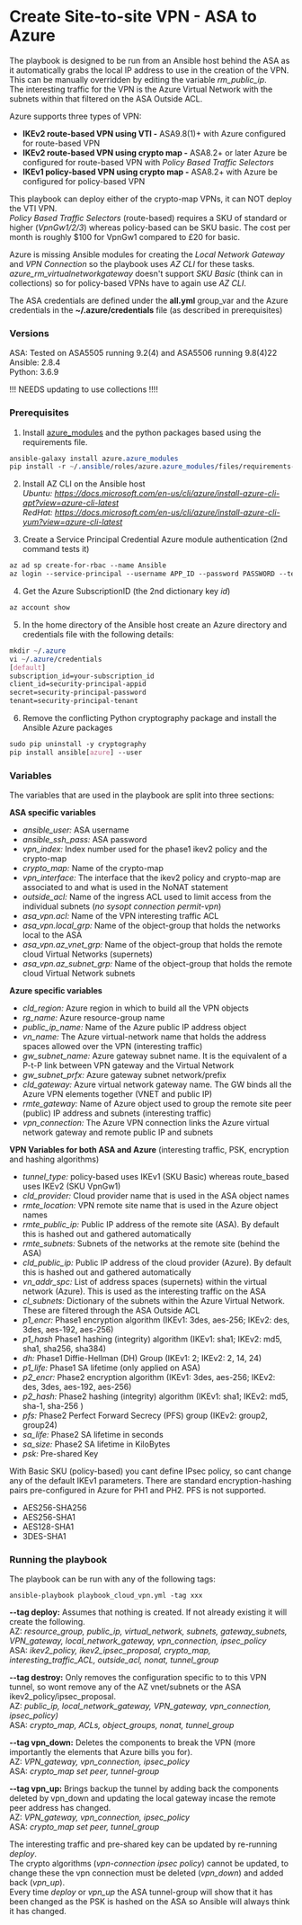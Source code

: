 # Create Site-to-site VPN - ASA to Azure

The playbook is designed to be run from an Ansible host behind the ASA as it automatically grabs the local IP address to use in the creation of the VPN. This can be manually overridden by editing the variable *rm_public_ip*.\
The interesting traffic for the VPN is the Azure Virtual Network with the subnets within that filtered on the ASA Outside ACL.

Azure supports three types of VPN:

- **IKEv2 route-based VPN using VTI -** ASA9.8(1)+ with Azure configured for route-based VPN
- **IKEv2 route-based VPN using crypto map -** ASA8.2+ or later Azure be configured for route-based VPN with *Policy Based Traffic Selectors*
- **IKEv1 policy-based VPN using crypto map -** ASA8.2+ with Azure be configured for policy-based VPN

This playbook can deploy either of the crypto-map VPNs, it can NOT deploy the VTI VPN.\
*Policy Based Traffic Selectors* (route-based) requires a SKU of standard or higher (*VpnGw1/2/3*) whereas policy-based can be SKU basic. The cost per month is roughly $100 for VpnGw1 compared to £20 for basic.

Azure is missing Ansible modules for creating the *Local Network Gateway* and *VPN Connection* so the playbook uses *AZ CLI* for these tasks.
*azure_rm_virtualnetworkgateway* doesn't support *SKU Basic* (think can in collections) so for policy-based VPNs have to again use *AZ CLI*.

The ASA credentials are defined under the **all.yml** group_var and the Azure credentials in the **~/.azure/credentials** file (as described in prerequisites)

### Versions
ASA: Tested on ASA5505 running 9.2(4) and ASA5506 running 9.8(4)22\
Ansible: 2.8.4\
Python: 3.6.9

!!! NEEDS updating to use collections !!!!

### Prerequisites

1. Install [azure_modules](https://galaxy.ansible.com/Azure/azure_modules) and the python packages based using the requirements file.
```css
ansible-galaxy install azure.azure_modules
pip install -r ~/.ansible/roles/azure.azure_modules/files/requirements-azure.txt
```

2. Install AZ CLI on the Ansible host\
*Ubuntu: https://docs.microsoft.com/en-us/cli/azure/install-azure-cli-apt?view=azure-cli-latest* \
*RedHat: https://docs.microsoft.com/en-us/cli/azure/install-azure-cli-yum?view=azure-cli-latest*

3. Create a Service Principal Credential Azure module authentication (2nd command tests it)
```css
az ad sp create-for-rbac --name Ansible
az login --service-principal --username APP_ID --password PASSWORD --tenant TENANT_ID
```

4. Get the Azure SubscriptionID (the 2nd dictionary key *id*)
```css
az account show
```

5. In the home directory of the Ansible host create an Azure directory and credentials file with the following details:
```css
mkdir ~/.azure
vi ~/.azure/credentials
[default]
subscription_id=your-subscription_id
client_id=security-principal-appid
secret=security-principal-password
tenant=security-principal-tenant
```

6. Remove the conflicting Python cryptography package and install the Ansible Azure packages
```css
sudo pip uninstall -y cryptography
pip install ansible[azure] --user
```

### Variables
The variables that are used in the playbook are split into three sections:

**ASA specific variables**

- *ansible_user:* ASA username
- *ansible_ssh_pass:* ASA password
- *vpn_index:* Index number used for the phase1 ikev2 policy and the crypto-map
- *crypto_map:* Name of the crypto-map
- *vpn_interface:* The interface that the ikev2 policy and crypto-map are associated to and what is used in the NoNAT statement
- *outside_acl:* Name of the ingress ACL used to limit access from the individual subnets (*no sysopt connection permit-vpn*)
- *asa_vpn.acl:* Name of the VPN interesting traffic ACL
- *asa_vpn.local_grp:* Name of the object-group that holds the networks local to the ASA
- *asa_vpn.az_vnet_grp:* Name of the object-group that holds the remote cloud Virtual Networks (supernets)
- *asa_vpn.az_subnet_grp:* Name of the object-group that holds the remote cloud Virtual Network subnets

**Azure specific variables**

- *cld_region:*  Azure region in which to build all the VPN objects
- *rg_name:* Azure resource-group name
- *public_ip_name:* Name of the Azure public IP address object
- *vn_name:* The Azure virtual-network name that holds the address spaces allowed over the VPN (interesting traffic)
- *gw_subnet_name:* Azure gateway subnet name. It is the equivalent of a P-t-P link between VPN gateway and the Virtual Network
- *gw_subnet_prfx:* Azure gateway subnet network/prefix
- *cld_gateway:* Azure virtual network gateway name. The GW binds all the Azure VPN elements together (VNET and public IP)
- *rmte_gateway:* Name of Azure object used to group the remote site peer (public) IP address and subnets (interesting traffic)
- *vpn_connection:* The Azure VPN connection links the Azure virtual network gateway and remote public IP and subnets

**VPN Variables for both ASA and Azure** (interesting traffic, PSK, encryption and hashing algorithms)

- *tunnel_type:* policy-based uses IKEv1 (SKU Basic) whereas route_based uses IKEv2 (SKU VpnGw1)
- *cld_provider:* Cloud provider name that is used in the ASA object names
- *rmte_location:* VPN remote site name that is used in the Azure object names
- *rmte_public_ip:* Public IP address of the remote site (ASA). By default this is hashed out and gathered automatically
- *rmte_subnets:* Subnets of the networks at the remote site (behind the ASA)
- *cld_public_ip:* Public IP address of the cloud provider (Azure). By default this is hashed out and gathered automatically
- *vn_addr_spc:* List of address spaces (supernets) within the virtual network (Azure). This is used as the interesting traffic on the ASA
- *cl_subnets:* Dictionary of the subnets within the Azure Virtual Network. These are filtered through the ASA Outside ACL
- *p1_encr:* Phase1 encryption algorithm (IKEv1: 3des, aes-256; IKEv2: des, 3des, aes-192, aes-256)
- *p1_hash* Phase1 hashing (integrity) algorithm (IKEv1: sha1; IKEv2: md5, sha1, sha256, sha384)
- *dh:* Phase1 Diffie-Hellman (DH) Group (IKEv1: 2; IKEv2: 2, 14, 24)
- *p1_life:* Phase1 SA lifetime (only applied on ASA)
- *p2_encr:* Phase2 encryption algorithm (IKEv1: 3des, aes-256; IKEv2: des, 3des, aes-192, aes-256)
- *p2_hash:* Phase2 hashing (integrity) algorithm (IKEv1: sha1; IKEv2: md5, sha-1, sha-256 )
- *pfs:* Phase2 Perfect Forward Secrecy (PFS) group (IKEv2: group2, group24)
- *sa_life:* Phase2 SA lifetime in seconds
- *sa_size:* Phase2 SA lifetime in KiloBytes
- *psk:* Pre-shared Key

With Basic SKU (policy-based) you cant define IPsec policy, so cant change any of the default IKEv1 parameters. There are standard encryption-hashing pairs pre-configured in Azure for PH1 and PH2. PFS is not supported.

- AES256-SHA256
- AES256-SHA1
- AES128-SHA1
- 3DES-SHA1

### Running the playbook ###
The playbook can be run with any of the following tags:

`ansible-playbook playbook_cloud_vpn.yml -tag xxx`

**--tag deploy:** Assumes that nothing is created. If not already existing it will create the following.\
AZ: *resource_group, public_ip, virtual_network, subnets, gateway_subnets, VPN_gateway, local_network_gateway, vpn_connection, ipsec_policy*\
ASA: *ikev2_policy, ikev2_ipsec_proposal, crypto_map, interesting_traffic_ACL, outside_acl, nonat, tunnel_group*

**--tag destroy:** Only removes the configuration specific to to this VPN tunnel, so wont remove any of the AZ vnet/subnets or the ASA ikev2_policy/ipsec_proposal.\
AZ: *public_ip, local_network_gateway, VPN_gateway, vpn_connection, ipsec_policy)*\
ASA: *crypto_map, ACLs, object_groups, nonat, tunnel_group*

**--tag vpn_down:**	Deletes the components to break the VPN (more importantly the elements that Azure bills you for).\
AZ: *VPN_gateway, vpn_connection, ipsec_policy*\
ASA: *crypto_map set peer, tunnel-group*

**--tag vpn_up:** Brings backup the tunnel by adding back the components deleted by vpn_down and updating the local gateway incase the remote peer address has changed.\
AZ: *VPN_gateway, vpn_connection, ipsec_policy*\
ASA: *crypto_map set peer, tunnel_group*

The interesting traffic and pre-shared key can be updated by re-running *deploy*.\
The crypto algorithms (*vpn-connection ipsec policy*) cannot be updated, to change these the vpn connection must be deleted (*vpn_down*) and added back (*vpn_up*).\
Every time *deploy* or *vpn_up* the ASA tunnel-group will show that it has been changed as the PSK is hashed on the ASA so Ansible will always think it has changed.

